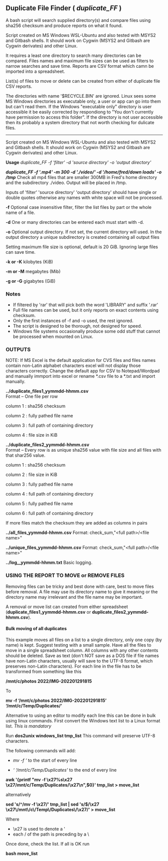 ## Duplicate File Finder ( *duplicate_FF* )
A bash script will search supplied directory(s) and compare files using sha256 checksum and produce reports on what it found.                  
                                                                  
Script created on MS Windows WSL-Ubuntu and also tested with MSYS2 and Gitbash shells.  It should work on Cygwin (MSYS2 and Gitbash are Cygwin derivates) and other Linux.                                                     

It requires a least one directory to search many directories can be compared.  Files names and maximum file sizes can be used as filters to narrow searches and save time. Reports are CSV format which camn be imported into a spreadsheet. 

List(s) of files to move or delete can be created from either of duplicate file CSV reports. 

The directories with name '$RECYCLE.BIN' are ignored. Linux sees some MS Windows directories as executable only, a user or app can go into them but can't read them. If the Windows "executable only" directory is user accessible it be easily corrected by respondiong to "You don't currently have permission to access this folder".  If the directory is not user accessible then its probably a system directory that not worth checking for dulicate files.  
__________________________________________________________________________________________
Script created on MS Windows WSL-Ubuntu and also tested with MSYS2 and Gitbash shells.  It should work on Cygwin (MSYS2 and Gitbash are Cygwin derivates) and other Linux. 

__Usage__ 
_duplicate_FF -f 'filter' -d 'source directory' -o 'output directory'_

**_duplicate_FF -f '.mp4' -m 300 -d './video/' -d '/home/fred/down loads' -o /tmp_** Check all mp4 files that are smaller 300MB in Fred's home directory and the subdirectory ./video. Output will be placed in /tmp.   

Inputs of 'filter' 'source directory' 'output directory' should have single or double quotes otherwise any names with white space will not be processed.


**-f** Optional case insensitive filter, filter the list files by part or the whole name of a file. 

**-d** One or many directories can be entered each must start with -d.  

**-o** Optional output directory. If not set, the current directory will used. In the output directory a unique subdirectory is created containing all output files
  
Setting maximum file size is optional, default is 20 GiB.  Ignoring large files can save time.

**-k or -K** kilobytes (KiB)

**-m or -M** megabytes (Mib)

**-g or -G** gigabytes (GiB)
    
### Notes      
* If filtered by 'rar' that will pick both the word 'LIBRARY' and suffix '.rar'
* Full file names can be used, but it only reports on exact contents using checksum.  
* Only the first instances of -f and -o used, the rest ignored.
* The script is designed to be thorough, not designed for speed.
* Windows file systems occasionally produce some odd stuff that cannot be processed when mounted on Linux.

### OUTPUTS 
NOTE: If MS Excel is the default application for CVS files and files names contain non-Latin alphabet characters excel will not display those characters correctly. Change the default app for CSV to Notepad/Wordpad and manually immport into excel or rename *.csv file to a *.txt and import manually.  
  
__../duplicate_files1_yymmdd-hhmm.csv__  
Format – One file per row

column 1 : sha256 checksum

column 2 : fully pathed file name

column 3 : full path of containing directory

column 4 : file size in KiB

__../duplicate_files2_yymmdd-hhmm.csv__  
Format – Every row is as unique sha256 value with file size and all files with that shar256 value.

column 1 : sha256 checksum

column 2 : file size in KiB 

column 3 : fully pathed file name

column 4 : full path of containing directory

column 5 : fully pathed file name

column 6 : full path of containing directory

If more files match the checksum they are added as columns in <file> <directory> pairs        

__../all_files_yymmdd-hhmm.csv__     Format: check_sum,\"\<full path\>\/\<file name\>\"

__../unique_files_yymmdd-hhmm.csv__  Format: check_sum,\"\<full path\>\/\<file name\>\"

__../log__yymmdd-hhmm.txt__ 	 Basic logging. 
   
### USING THE REPORT TO MOVE or REMOVE FILES
Removing files can be tricky and best done with care, best to move files before removal.  A file may use its directory name to give it meaning or the directory name may irrelevant and the file name may be important.
 
A removal or move list can created from either spreadsheet (__duplicate_files1_yymmdd-hhmm.csv__ or __duplicate_files2_yymmdd-hhmm.csv__).

#### Bulk moving of all duplicates 
This example moves all files on a list to a single directory, only one copy (by name) is kept. Suggest testing with a small sample. 
Have all the files to move in a single spreadsheet column. All columns with any other contents should be deleted. 
Save as text (don't NOT save as a DOS file if file names have non-Latin characters, usually will save to the UTF-8 format, which preserves non-Latin characters). For each line in the file has to be transformed from something like this


__/mnt/c/photos 2022/IMG-202201291815__  

To

__mv -f ‘/mnt/c/photos 2022/IMG-202201291815’ ‘/mnt/c/Temp/Duplicates/’__

Alternative to using an editor to modify each line this can be done in bulk using linux commands. First convert the Windows text list to a Linux format list.  _This is mandatory_ 

Run __dos2unix windows_list tmp_list__   This command will preserve UTF-8 characters.
  
The following commands will add:

* _mv -f ‘_  to the start of every line

* _‘ ‘/mnt/c/Temp/Duplicates’_  to the end of every line

__awk '{printf "mv -f \x27%s\x27 \x27/mnt/c/Temp/Duplicates/\x27\n",$0}' tmp_list  > move_list__

alternatively

__sed 's/^/mv -f \x27/' tmp_list | sed 's/$/\x27 \x27\\/mnt\\/c\\/Temp\\/Duplicates\\/\x27/' > move_list__

Where 
* \x27 is used to denote a ' 
* each / of the path is preceding by a \ 

Once done, check the list.  If all is OK run 

__bash move_list__

